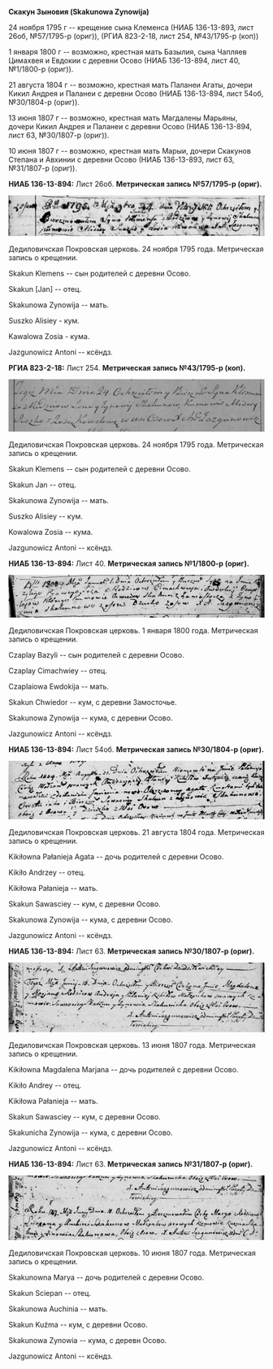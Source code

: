 **Скакун Зыновия (Skakunowa Zynowija)**

24 ноября 1795 г -- крещение сына Клеменса (НИАБ 136-13-893, лист 26об,
№57/1795-р (ориг)), (РГИА 823-2-18, лист 254, №43/1795-р (коп))

1 января 1800 г -- возможно, крестная мать Базылия, сына Чапляев
Цимахвея и Евдокии с деревни Осово (НИАБ 136-13-894, лист 40, №1/1800-р
(ориг)).

21 августа 1804 г -- возможно, крестная мать Паланеи Агаты, дочери Кикил
Андрея и Паланеи с деревни Осово (НИАБ 136-13-894, лист 54об, №30/1804-р
(ориг)).

13 июня 1807 г -- возможно, крестная мать Магдалены Марьяны, дочери
Кикил Андрея и Паланеи с деревни Осово (НИАБ 136-13-894, лист 63,
№30/1807-р (ориг)).

10 июня 1807 г -- возможно, крестная мать Марыи, дочери Скакунов Степана
и Авхинии с деревни Осово (НИАБ 136-13-893, лист 63, №31/1807-р (ориг)).

**НИАБ 136-13-894:** Лист 26об. **Метрическая запись №57/1795-р
(ориг).**

![](./media/96af788137b935ab830e10d549f127dbb9cc862f.png)

Дедиловичская Покровская церковь. 24 ноября 1795 года. Метрическая
запись о крещении.

Skakun Klemens -- сын родителей с деревни Осовo.

Skakun \[Jan\] -- отец.

Skakunowa Zynowija -- мать.

Suszko Alisiey - кум.

Kawalowa Zosia - кума.

Jazgunowicz Antoni -- ксёндз.

**РГИА 823-2-18:** Лист 254. **Метрическая запись №43/1795-р (коп).**

![](./media/7b2f20e7830c7570853a3142d4a092698c87cdc8.png)

Дедиловичская Покровская церковь. 24 ноября 1795 года. Метрическая
запись о крещении.

Skakun Klemens -- сын родителей с деревни Осово.

Skakun Jan -- отец.

Skakunowa Zynowija -- мать.

Suszko Alisiey -- кум.

Kowalowa Zosia -- кума.

Jazgunowicz Antoni -- ксёндз.

**НИАБ 136-13-894:** Лист 40. **Метрическая запись №1/1800-р (ориг).**

![](./media/207c09801b2766532067151ed41f5ebaa5edb05b.png)

Дедиловичская Покровская церковь. 1 января 1800 года. Метрическая запись
о крещении.

Czaplay Bazyli -- сын родителей с деревни Осовo.

Czaplay Cimachwiey -- отец.

Czaplaiowa Ewdokija -- мать.

Skakun Chwiedor -- кум, с деревни Замосточье.

Skakunowa Zynowija -- кума, с деревни Осовo.

Jazgunowicz Antoni -- ксёндз.

**НИАБ 136-13-894:** Лист 54об. **Метрическая запись №30/1804-р
(ориг).**

![](./media/d934c329477bb17e0601f59da4b766a438c180d2.png)

Дедиловичская Покровская церковь. 21 августа 1804 года. Метрическая
запись о крещении.

Kikiłowna Pałanieja Agata -- дочь родителей с деревни Осовo.

Kikiło Andrzey -- отец.

Kikiłowa Pałanieja -- мать.

Skakun Sawasciey -- кум, с деревни Осовo.

Skakunowa Zynowija -- кума, с деревни Осовo.

Jazgunowicz Antoni -- ксёндз.

**НИАБ 136-13-894:** Лист 63. **Метрическая запись №30/1807-р (ориг).**

![](./media/c83e42674a4da5cb6e4ab580773eb806cbc49d2b.png)

Дедиловичская Покровская церковь. 13 июня 1807 года. Метрическая запись
о крещении.

Kikiłowna Magdalena Marjana -- дочь родителей с деревни Осовo.

Kikiło Andrey -- отец.

Kikiłowa Pałanieja -- мать.

Skakun Sawasciey -- кум, с деревни Осовo.

Skakunicha Zynowija -- кума, с деревни Осовo.

Jazgunowicz Antoni -- ксёндз.

**НИАБ 136-13-894:** Лист 63. **Метрическая запись №31/1807-р (ориг).**

![](./media/bc892fb91a87cbe7832430648613843b53bb5727.png)

Дедиловичская Покровская церковь. 10 июня 1807 года. Метрическая запись
о крещении.

Skakunowna Marya -- дочь родителей с деревни Осовo.

Skakun Sciepan -- отец.

Skakunowa Auchinia -- мать.

Skakun Kuźma -- кум, с деревни Осовo.

Skakunowa Zynowia -- кума, с деревн Осовo.

Jazgunowicz Antoni -- ксёндз.
